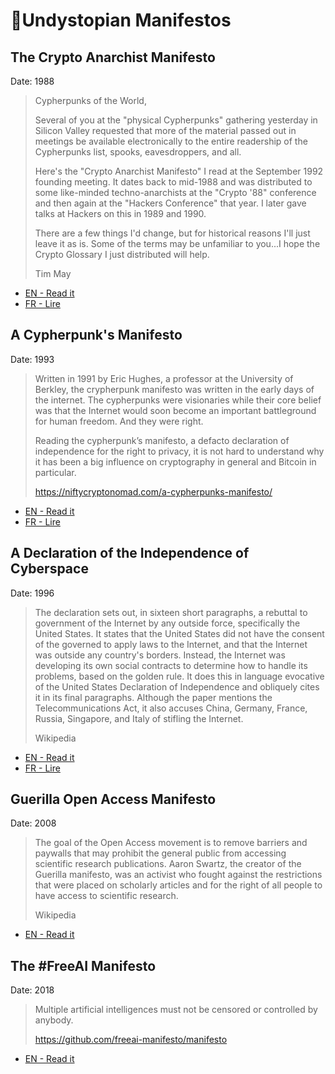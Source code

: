 # 📜Undystopian Manifestos

## The Crypto Anarchist Manifesto

Date: 1988

> Cypherpunks of the World,
> 
> Several of you at the "physical Cypherpunks" gathering yesterday in Silicon Valley requested that more of the material passed out in meetings be available electronically to the entire readership of the Cypherpunks list, spooks, eavesdroppers, and all. <Gulp>
> 
> Here's the "Crypto Anarchist Manifesto" I read at the September 1992 founding meeting. It dates back to mid-1988 and was distributed to some like-minded techno-anarchists at the "Crypto '88" conference and then again at the "Hackers Conference" that year. I later gave talks at Hackers on this in 1989 and 1990.
> 
> There are a few things I'd change, but for historical reasons I'll just leave it as is. Some of the terms may be unfamiliar to you...I hope the Crypto Glossary I just distributed will help.
> 
>  Tim May


* [EN - Read it](https://pastenym.ch/#/bafkreicgjkmouxdbzlhnfivlnab5qrru7hkmtq6u4qra576pg7tf4cx42a&key=16f7cef19d93e44d6c1aa5fa845368cd)
* [FR - Lire](https://pastenym.ch/#/bafkreihojbl3rkucxijwxjabibt4lcdy2wqe6xwwlo32pzzezhvqz5zhra&key=07871676e623838cd36a943941432052)


## A Cypherpunk's Manifesto

Date: 1993

> Written in 1991 by Eric Hughes, a professor at the University of Berkley, the crypherpunk manifesto was written in the early days of the internet. The cypherpunks were visionaries while their core belief was that the Internet would soon become an important battleground for human freedom. And they were right.
>
> Reading the cypherpunk’s manifesto, a defacto declaration of independence for the right to privacy, it is not hard to understand why it has been a big influence on cryptography in general and Bitcoin in particular. 
>
> https://niftycryptonomad.com/a-cypherpunks-manifesto/

* [EN - Read it](https://pastenym.ch/#/bafkreihjebhceberecygnglss2glyefespki26y26gq7grilv547mj3scy&key=8e3c549ca81e19575d987d18949cde16)
* [FR - Lire](https://pastenym.ch/#/bafkreicbryh7ytpl756ooj5oymqamr2glvbkrglw5467fc42bll526iwvu&key=ad0626d817d3db81ce6391d53dc58807)

##  A Declaration of the Independence of Cyberspace

Date: 1996 

> The declaration sets out, in sixteen short paragraphs, a rebuttal to government of the Internet by any outside force, specifically the United States. It states that the United States did not have the consent of the governed to apply laws to the Internet, and that the Internet was outside any country's borders. Instead, the Internet was developing its own social contracts to determine how to handle its problems, based on the golden rule. It does this in language evocative of the United States Declaration of Independence and obliquely cites it in its final paragraphs. Although the paper mentions the Telecommunications Act, it also accuses China, Germany, France, Russia, Singapore, and Italy of stifling the Internet.
>
>  Wikipedia


* [EN - Read it](https://pastenym.ch/#/bafkreidrdf5w6ui77fjciix4k2pdhybulwqzqipl6hcpo5vywais67ziwu&key=25693608ee248026ff07eced69a4d8d2)
* [FR - Lire](https://pastenym.ch/#/bafkreicnvmhovk3piu3zh5mgmrimzevmcrcxdbdzdzcy4djlae72fzkfri&key=d75e1be17fdb7450cf86ea4fdd0d9666)


## Guerilla Open Access Manifesto

Date: 2008

> The goal of the Open Access movement is to remove barriers and paywalls that may prohibit the general public from accessing scientific research publications. Aaron Swartz, the creator of the Guerilla manifesto, was an activist who fought against the restrictions that were placed on scholarly articles and for the right of all people to have access to scientific research.
>
> Wikipedia

* [EN - Read it](https://pastenym.ch/#/bafkreidt7fh64vlnuwblfk6q2wczbfxotkllhon2qogkkgmlligeptk6xu&key=e09a8024cd2d8dbc6bfac426aea7fca6)

## The #FreeAI Manifesto

Date: 2018

> Multiple artificial intelligences must not be censored or controlled by anybody.
>
> https://github.com/freeai-manifesto/manifesto

* [EN - Read it](https://pastenym.ch/#/bafkreiajpkthtx2ptxllsnmvn2g2klloshdr4p47kptcu3pwwbalhg4a5a&key=f8e24f5a6b08b2121341b4574449920c)
